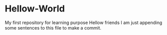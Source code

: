 # Hellow-World
My first repository for learning purpose
Hellow friends I am just appending some sentences to this file to make a commit.
